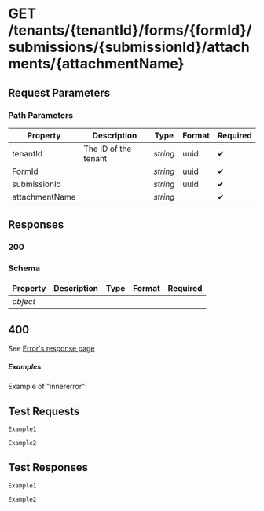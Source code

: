 # **GET**  /tenants/{tenantId}/forms/{formId}/submissions/{submissionId}/attachments/{attachmentName}

## __Request Parameters__

### Path Parameters

   | Property     | Description          | Type     | Format | Required |
   | ------------ | -------------------- | -------- | ------ | ----------- |
   | tenantId     | The ID of the tenant | _string_ | uuid   | ✔           |
   | FormId       |                      | _string_ | uuid   | ✔           |
   | submissionId |                      | _string_ | uuid   | ✔           |
   | attachmentName |                      | _string_ |    | ✔           |

## __Responses__

### __200__

### Schema

| Property     | Description | Type          | Format | Required |
| ------------ | ----------- | ------------- | ------ | ----------- |
| _object_     |             |               |        |             |

## 400

See [Error's response page](errors.md)

##### Examples

Example of "innererror":

## __Test Requests__

```cURL tab= 
Example1
```

```C# tab=
Example2
```

## __Test Responses__

```cURL tab= 
Example1
```

```C# tab=
Example2
```
